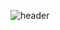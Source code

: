 ![header](https://capsule-render.vercel.app/api?type=waving&color=B97A63&height=300&section=header&text=Jinwoo%20Ha&fontSize=90)
